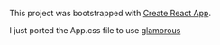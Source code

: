 This project was bootstrapped with [Create React App](https://github.com/facebookincubator/create-react-app).

I just ported the App.css file to use [glamorous](https://github.com/paypal/glamorous)
